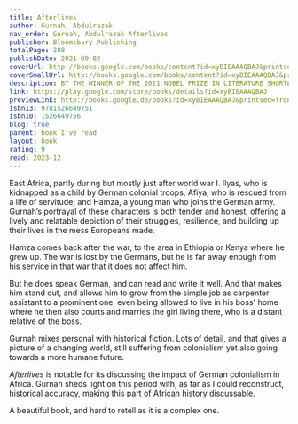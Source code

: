 ```yaml
---  
title: Afterlives  
author: Gurnah, Abdulrazak  
nav_order: Gurnah, Abdulrazak Afterlives  
publisher: Bloomsbury Publishing  
totalPage: 288  
publishDate: 2021-09-02  
coverUrl: http://books.google.com/books/content?id=xyBIEAAAQBAJ&printsec=frontcover&img=1&zoom=1&edge=curl&source=gbs_api  
coverSmallUrl: http://books.google.com/books/content?id=xyBIEAAAQBAJ&printsec=frontcover&img=1&zoom=5&edge=curl&source=gbs_api  
description: BY THE WINNER OF THE 2021 NOBEL PRIZE IN LITERATURE SHORTLISTED FOR THE 2021 ORWELL PRIZE FOR POLITICAL FICTION LONGLISTED FOR THE 2021 WALTER SCOTT PRIZE 'Riveting and heartbreaking ... A compelling novel, one that gathers close all those who were meant to be forgotten, and refuses their erasure' Maaza Mengiste, Guardian 'A brilliant and important book for our times, by a wondrous writer' Philippe Sands, New Statesman, Books of the Year _______________ While he was still a little boy, Ilyas was stolen from his parents by the German colonial troops. After years away, fighting in a war against his own people, he returns to his village to find his parents gone, and his sister Afiya given away. Another young man returns at the same time. Hamza was not stolen for the war, but sold into it; he has grown up at the right hand of an officer whose protection has marked him life. With nothing but the clothes on his back, he seeks only work and security – and the love of the beautiful Afiya. As fate knots these young people together, as they live and work and fall in love, the shadow of a new war on another continent lengthens and darkens, ready to snatch them up and carry them away... _______________ 'One of the world's most prominent postcolonial writers ... He has consistently and with great compassion penetrated the effects of colonialism in East Africa and its effects on the lives of uprooted and migrating individuals' Anders Olsson, chairman of the Nobel Committee 'In book after book, he guides us through seismic historic moments and devastating societal ruptures while gently outlining what it is that keeps those families, friendships and loving spaces intact, if not fully whole' Maaza Mengiste 'Rarely in a lifetime can you open a book and find that reading it encapsulates the enchanting qualities of a love affair ... One scarcely dares breathe while reading it for fear of breaking the enchantment' The Times  
link: https://play.google.com/store/books/details?id=xyBIEAAAQBAJ  
previewLink: http://books.google.de/books?id=xyBIEAAAQBAJ&printsec=frontcover&dq=gurnah&hl=&as_pt=BOOKS&cd=10&source=gbs_api  
isbn13: 9781526649751  
isbn10: 1526649756  
blog: true  
parent: book I've read  
layout: book  
rating: 9  
read: 2023-12  
---  
```

  
East Africa, partly during but mostly just after world war I.  Ilyas, who is kidnapped as a child by German colonial troops; Afiya, who is rescued from a life of servitude; and Hamza, a young man who joins the German army. Gurnah’s portrayal of these characters is both tender and honest, offering a lively and relatable depiction of their struggles, resilience, and building up their lives in the mess Europeans made.  
  
Hamza comes back after the war, to the area in Ethiopia or Kenya where he grew up. The war is lost by the Germans, but he is far away enough from his service in that war that it does not affect him.  
  
But he does speak German, and can read and write it well.  And that makes him stand out, and allows him to grow from the simple job as carpenter assistant to a prominent one, even being allowed to live in his boss' home where he then also courts and marries the girl living there, who is a distant relative of the boss.  
  
Gurnah mixes personal with historical fiction.  Lots of detail, and that gives a picture of a changing world, still suffering from colonialism yet also going towards a more humane future.  
  
*Afterlives* is notable for its discussing the impact of German colonialism in Africa. Gurnah sheds light on this period with, as far as I could reconstruct, historical accuracy, making this part of African history discussable.  
  
A beautiful book, and hard to retell as it is a complex one.  